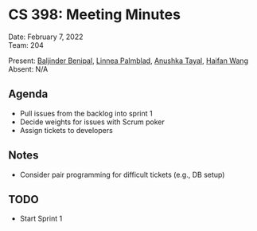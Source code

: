 # CS 398: Meeting Minutes  
Date: February 7, 2022  
Team: 204  

Present: [Baljinder Benipal](https://git.uwaterloo.ca/bs2benip), [Linnea Palmblad](https://git.uwaterloo.ca/lpalmbla), [Anushka Tayal](https://git.uwaterloo.ca/atayal), [Haifan Wang](https://git.uwaterloo.ca/h769wang)  
Absent: N/A  

## Agenda  
- Pull issues from the backlog into sprint 1
- Decide weights for issues with Scrum poker
- Assign tickets to developers

## Notes  
- Consider pair programming for difficult tickets (e.g., DB setup)

## TODO  
- Start Sprint 1